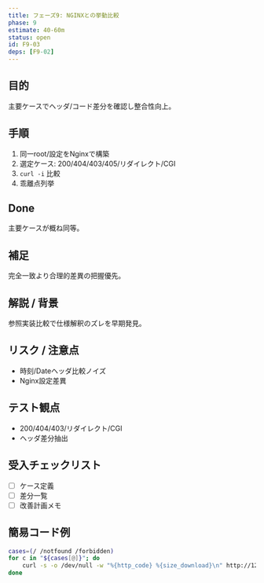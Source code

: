 ```yaml
---
title: フェーズ9: NGINXとの挙動比較
phase: 9
estimate: 40-60m
status: open
id: F9-03
deps: [F9-02]
---
```


## 目的
主要ケースでヘッダ/コード差分を確認し整合性向上。

## 手順
1. 同一root/設定をNginxで構築
2. 選定ケース: 200/404/403/405/リダイレクト/CGI
3. `curl -i` 比較
4. 乖離点列挙

## Done
主要ケースが概ね同等。

## 補足
完全一致より合理的差異の把握優先。

## 解説 / 背景
参照実装比較で仕様解釈のズレを早期発見。

## リスク / 注意点
- 時刻/Dateヘッダ比較ノイズ
- Nginx設定差異

## テスト観点
- 200/404/403/リダイレクト/CGI
- ヘッダ差分抽出

## 受入チェックリスト
- [ ] ケース定義
- [ ] 差分一覧
- [ ] 改善計画メモ

## 簡易コード例
```bash
cases=(/ /notfound /forbidden)
for c in "${cases[@]}"; do
	curl -s -o /dev/null -w "%{http_code} %{size_download}\n" http://127.0.0.1:8080$c
done
```


